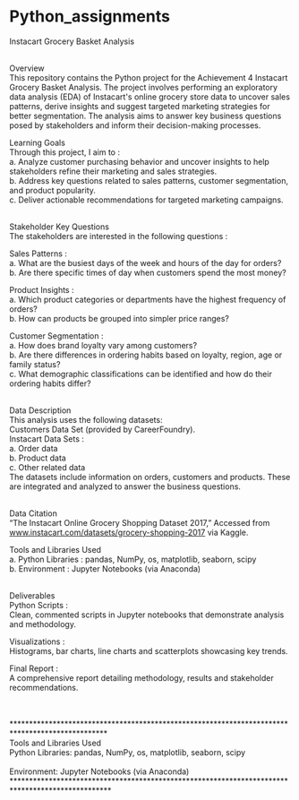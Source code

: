 # Python_assignments

Instacart Grocery Basket Analysis <br /> <br />

Overview <br />
This repository contains the Python project for the Achievement 4 Instacart Grocery Basket Analysis. The project involves performing an exploratory data analysis (EDA) of Instacart's online grocery store data to uncover sales patterns, derive insights and suggest targeted marketing strategies for better segmentation. 
The analysis aims to answer key business questions posed by stakeholders and inform their decision-making processes.
<br />

Learning Goals
<br />
Through this project, I aim to : <br />
  a.	Analyze customer purchasing behavior and uncover insights to help stakeholders refine their marketing and sales strategies.<br />
  b.	Address key questions related to sales patterns, customer segmentation, and product popularity. <br />
  c.	Deliver actionable recommendations for targeted marketing campaigns.<br />
  <br />

Stakeholder Key Questions <br />
The stakeholders are interested in the following questions : <br />

Sales Patterns : <br />
  a.	What are the busiest days of the week and hours of the day for orders?<br />
  b.	Are there specific times of day when customers spend the most money?<br />

Product Insights : <br />
  a.	Which product categories or departments have the highest frequency of orders?<br />
  b.	How can products be grouped into simpler price ranges?<br />

Customer Segmentation : <br />
  a.	How does brand loyalty vary among customers?<br />
  b.	Are there differences in ordering habits based on loyalty, region, age or family status?<br />
  c.	What demographic classifications can be identified and how do their ordering habits differ?<br />
  <br />

Data Description <br />
This analysis uses the following datasets:<br />
Customers Data Set (provided by CareerFoundry).<br />
Instacart Data Sets : <br />
  a.	Order data<br />
  b.	Product data<br />
  c.	Other related data<br />
The datasets include information on orders, customers and products. These are integrated and analyzed to answer the business questions.<br /><br />

Data Citation<br />
“The Instacart Online Grocery Shopping Dataset 2017,” Accessed from www.instacart.com/datasets/grocery-shopping-2017 via Kaggle.
<br />

Tools and Libraries Used<br />
  a.	Python Libraries : pandas, NumPy, os, matplotlib, seaborn, scipy<br />
  b.	Environment : Jupyter Notebooks (via Anaconda)<br />
<br />

Deliverables<br />
Python Scripts : <br /> 
Clean, commented scripts in Jupyter notebooks that demonstrate analysis and methodology.<br />

Visualizations : <br />
Histograms, bar charts, line charts and scatterplots showcasing key trends.<br />

Final Report : <br />
A comprehensive report detailing methodology, results and stakeholder recommendations.<br />

<br /><br />
************************************************************************************************ <br />
    Tools and Libraries Used
    <br />
    Python Libraries: pandas, NumPy, os, matplotlib, seaborn, scipy
    <br /><br />
    Environment: Jupyter Notebooks (via Anaconda)
    <br />
************************************************************************************************* <br />

